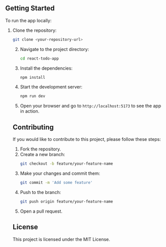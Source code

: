 ## Getting Started

To run the app locally:

1. Clone the repository:

   ```bash
   git clone <your-repository-url>
   ```

   2. Navigate to the project directory:

      ```bash
      cd react-todo-app
      ```

   3. Install the dependencies:

      ```bash
      npm install
      ```

   4. Start the development server:

      ```bash
      npm run dev
      ```

   5. Open your browser and go to `http://localhost:5173` to see the app in action.

   ## Contributing

   If you would like to contribute to this project, please follow these steps:

   1. Fork the repository.
   2. Create a new branch:
      ```bash
      git checkout -b feature/your-feature-name
      ```
   3. Make your changes and commit them:
      ```bash
      git commit -m 'Add some feature'
      ```
   4. Push to the branch:
      ```bash
      git push origin feature/your-feature-name
      ```
   5. Open a pull request.

   ## License

   This project is licensed under the MIT License.
